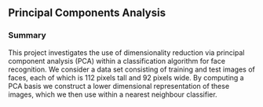 ## Principal Components Analysis ##

### Summary ###

This project investigates the use of dimensionality reduction via principal component analysis (PCA) within a classification algorithm for face recognition. We consider a data set consisting of training and test images of faces, each of which is 112 pixels tall and 92 pixels wide. By computing a PCA basis we construct a lower dimensional representation of these images, which we then use within a nearest neighbour classifier.
